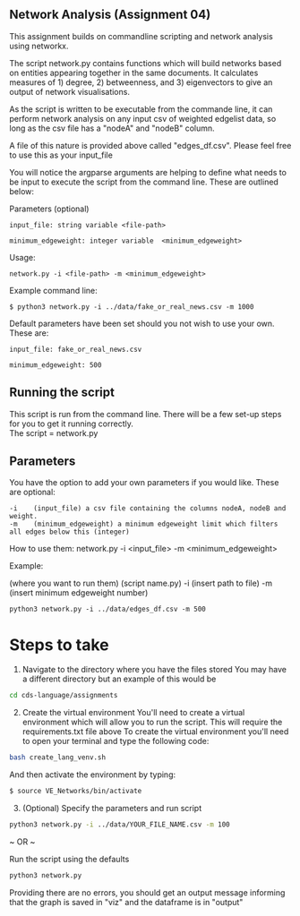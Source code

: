 ## Network Analysis (Assignment 04) 

This assignment builds on commandline scripting and network analysis using networkx. 

The script network.py contains functions which will build networks based on entities appearing together in the same documents. It calculates measures of 1) degree, 2) betweenness, and 3) eigenvectors to give an output of network visualisations. 

As the script is written to be executable from the commande line, it can perform network analysis on any input csv of weighted edgelist data, so long as the csv file has a "nodeA" and "nodeB" column.

A file of this nature is provided above called "edges_df.csv". Please feel free to use this as your input_file

You will notice the argparse arguments are helping to define what needs to be input to execute the script from the command line. These are outlined below: 


Parameters (optional)
   
    input_file: string variable <file-path>
    
    minimum_edgeweight: integer variable  <minimum_edgeweight>


Usage:

    network.py -i <file-path> -m <minimum_edgeweight>


Example command line:

    $ python3 network.py -i ../data/fake_or_real_news.csv -m 1000
 
 
Default parameters have been set should you not wish to use your own. These are: 

    input_file: fake_or_real_news.csv

    minimum_edgeweight: 500

## Running the script 
This script is run from the command line. There will be a few set-up steps for you to get it running correctly.  
The script = network.py 


## Parameters 
You have the option to add your own parameters if you would like. These are optional:

    -i    (input_file) a csv file containing the columns nodeA, nodeB and weight.
    -m    (minimum_edgeweight) a minimum edgeweight limit which filters all edges below this (integer) 

How to use them: 
   network.py -i <input_file> -m <minimum_edgeweight>
  
 Example: 
 
 (where you want to run them) (script name.py) -i (insert path to file) -m (insert minimum edgeweight number)
    
    python3 network.py -i ../data/edges_df.csv -m 500


# Steps to take 

1. Navigate to the directory where you have the files stored
You may have a different directory but an example of this would be

```bash
cd cds-language/assignments
```

2. Create the virtual environment
You'll need to create a virtual environment which will allow you to run the script. This will require the requirements.txt file above 
To create the virtual environment you'll need to open your terminal and type the following code: 
```bash
bash create_lang_venv.sh
```
And then activate the environment by typing: 
```bash
$ source VE_Networks/bin/activate
```

3. (Optional) Specify the parameters and run script    
```bash
python3 network.py -i ../data/YOUR_FILE_NAME.csv -m 100
```
~ OR ~ 

Run the script using the defaults 
```bash
python3 network.py 
```

Providing there are no errors, you should get an output message informing that the graph is saved in "viz" and the dataframe is in "output" 

    
